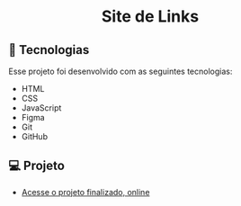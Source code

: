 <h1 align="center"> Site de Links </h1>

## :rocket: Tecnologias
Esse projeto foi desenvolvido com as seguintes tecnologias: 
- HTML
- CSS
- JavaScript
- Figma
- Git
- GitHub

## :computer: Projeto

- [Acesse o projeto finalizado, online](https://juciranolucas.github.io/Projeto-Site-de-Links/)
